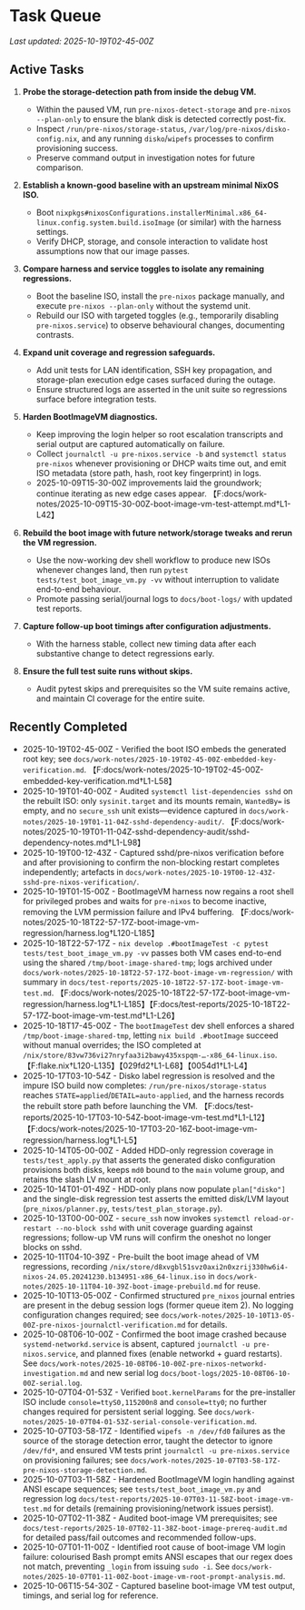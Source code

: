 # Task Queue

_Last updated: 2025-10-19T02-45-00Z_

## Active Tasks

1. **Probe the storage-detection path from inside the debug VM.**
   - Within the paused VM, run `pre-nixos-detect-storage` and `pre-nixos --plan-only` to ensure the blank disk is detected correctly post-fix.
   - Inspect `/run/pre-nixos/storage-status`, `/var/log/pre-nixos/disko-config.nix`, and any running `disko`/`wipefs` processes to confirm provisioning success.
   - Preserve command output in investigation notes for future comparison.

2. **Establish a known-good baseline with an upstream minimal NixOS ISO.**
   - Boot `nixpkgs#nixosConfigurations.installerMinimal.x86_64-linux.config.system.build.isoImage` (or similar) with the harness settings.
   - Verify DHCP, storage, and console interaction to validate host assumptions now that our image passes.

3. **Compare harness and service toggles to isolate any remaining regressions.**
   - Boot the baseline ISO, install the `pre-nixos` package manually, and execute `pre-nixos --plan-only` without the systemd unit.
   - Rebuild our ISO with targeted toggles (e.g., temporarily disabling `pre-nixos.service`) to observe behavioural changes, documenting contrasts.

4. **Expand unit coverage and regression safeguards.**
   - Add unit tests for LAN identification, SSH key propagation, and storage-plan execution edge cases surfaced during the outage.
   - Ensure structured logs are asserted in the unit suite so regressions surface before integration tests.

5. **Harden BootImageVM diagnostics.**
   - Keep improving the login helper so root escalation transcripts and serial output are captured automatically on failure.
   - Collect `journalctl -u pre-nixos.service -b` and `systemctl status pre-nixos` whenever provisioning or DHCP waits time out, and emit ISO metadata (store path, hash, root key fingerprint) in logs.
   - 2025-10-09T15-30-00Z improvements laid the groundwork; continue iterating as new edge cases appear. 【F:docs/work-notes/2025-10-09T15-30-00Z-boot-image-vm-test-attempt.md†L1-L42】

6. **Rebuild the boot image with future network/storage tweaks and rerun the VM regression.**
   - Use the now-working dev shell workflow to produce new ISOs whenever changes land, then run `pytest tests/test_boot_image_vm.py -vv` without interruption to validate end-to-end behaviour.
   - Promote passing serial/journal logs to `docs/boot-logs/` with updated test reports.

7. **Capture follow-up boot timings after configuration adjustments.**
    - With the harness stable, collect new timing data after each substantive change to detect regressions early.

8. **Ensure the full test suite runs without skips.**
    - Audit pytest skips and prerequisites so the VM suite remains active, and maintain CI coverage for the entire suite.


## Recently Completed

- 2025-10-19T02-45-00Z - Verified the boot ISO embeds the generated root key; see `docs/work-notes/2025-10-19T02-45-00Z-embedded-key-verification.md`. 【F:docs/work-notes/2025-10-19T02-45-00Z-embedded-key-verification.md†L1-L58】
- 2025-10-19T01-40-00Z - Audited `systemctl list-dependencies sshd` on the rebuilt ISO: only `sysinit.target` and its mounts remain, `WantedBy=` is empty, and no `secure_ssh` unit exists—evidence captured in `docs/work-notes/2025-10-19T01-11-04Z-sshd-dependency-audit/`. 【F:docs/work-notes/2025-10-19T01-11-04Z-sshd-dependency-audit/sshd-dependency-notes.md†L1-L98】
- 2025-10-19T00-12-43Z - Captured sshd/pre-nixos verification before and after provisioning to confirm the non-blocking restart completes independently; artefacts in `docs/work-notes/2025-10-19T00-12-43Z-sshd-pre-nixos-verification/`.
- 2025-10-19T01-15-00Z - BootImageVM harness now regains a root shell for privileged probes and waits for `pre-nixos` to become inactive, removing the LVM permission failure and IPv4 buffering. 【F:docs/work-notes/2025-10-18T22-57-17Z-boot-image-vm-regression/harness.log†L120-L185】
- 2025-10-18T22-57-17Z - `nix develop .#bootImageTest -c pytest tests/test_boot_image_vm.py -vv` passes both VM cases end-to-end using the shared `/tmp/boot-image-shared-tmp`; logs archived under `docs/work-notes/2025-10-18T22-57-17Z-boot-image-vm-regression/` with summary in `docs/test-reports/2025-10-18T22-57-17Z-boot-image-vm-test.md`. 【F:docs/work-notes/2025-10-18T22-57-17Z-boot-image-vm-regression/harness.log†L1-L185】【F:docs/test-reports/2025-10-18T22-57-17Z-boot-image-vm-test.md†L1-L26】
- 2025-10-18T17-45-00Z - The `bootImageTest` dev shell enforces a shared `/tmp/boot-image-shared-tmp`, letting `nix build .#bootImage` succeed without manual overrides; the ISO completed at `/nix/store/83vw736vi27nryfaa3i2bawy435xspqm-…-x86_64-linux.iso`. 【F:flake.nix†L120-L135】【029fd2†L1-L68】【0054d1†L1-L4】
- 2025-10-17T03-10-54Z - Disko label regression is resolved and the impure ISO build now completes: `/run/pre-nixos/storage-status` reaches `STATE=applied`/`DETAIL=auto-applied`, and the harness records the rebuilt store path before launching the VM. 【F:docs/test-reports/2025-10-17T03-10-54Z-boot-image-vm-test.md†L1-L12】【F:docs/work-notes/2025-10-17T03-20-16Z-boot-image-vm-regression/harness.log†L1-L5】
- 2025-10-14T05-00-00Z - Added HDD-only regression coverage in `tests/test_apply.py` that asserts the generated disko configuration provisions both disks, keeps `md0` bound to the `main` volume group, and retains the slash LV mount at root.
- 2025-10-14T01-01-49Z - HDD-only plans now populate `plan["disko"]` and the single-disk regression test asserts the emitted disk/LVM layout (`pre_nixos/planner.py`, `tests/test_plan_storage.py`).
- 2025-10-13T00-00-00Z - `secure_ssh` now invokes `systemctl reload-or-restart --no-block sshd` with unit coverage guarding against regressions; follow-up VM runs will confirm the oneshot no longer blocks on sshd.
 - 2025-10-11T04-10-39Z - Pre-built the boot image ahead of VM regressions, recording `/nix/store/d8xvgbl51svz0axi2n0xzrij330hw6i4-nixos-24.05.20241230.b134951-x86_64-linux.iso` in `docs/work-notes/2025-10-11T04-10-39Z-boot-image-prebuild.md` for reuse.
- 2025-10-10T13-05-00Z - Confirmed structured `pre_nixos` journal entries are present in the debug session logs (former queue item 2). No logging configuration changes required; see `docs/work-notes/2025-10-10T13-05-00Z-pre-nixos-journalctl-verification.md` for details.
- 2025-10-08T06-10-00Z - Confirmed the boot image crashed because `systemd-networkd.service` is absent, captured `journalctl -u pre-nixos.service`, and planned fixes (enable networkd + guard restarts). See `docs/work-notes/2025-10-08T06-10-00Z-pre-nixos-networkd-investigation.md` and new serial log `docs/boot-logs/2025-10-08T06-10-00Z-serial.log`.
- 2025-10-07T04-01-53Z - Verified `boot.kernelParams` for the pre-installer ISO include `console=ttyS0,115200n8` and `console=tty0`; no further changes required for persistent serial logging. See `docs/work-notes/2025-10-07T04-01-53Z-serial-console-verification.md`.
- 2025-10-07T03-58-17Z - Identified `wipefs -n /dev/fd0` failures as the source of the storage detection error, taught the detector to ignore `/dev/fd*`, and ensured VM tests print `journalctl -u pre-nixos.service` on provisioning failures; see `docs/work-notes/2025-10-07T03-58-17Z-pre-nixos-storage-detection.md`.
- 2025-10-07T03-11-58Z - Hardened BootImageVM login handling against ANSI escape sequences; see `tests/test_boot_image_vm.py` and regression log `docs/test-reports/2025-10-07T03-11-58Z-boot-image-vm-test.md` for details (remaining provisioning/network issues persist).
- 2025-10-07T02-11-38Z - Audited boot-image VM prerequisites; see `docs/test-reports/2025-10-07T02-11-38Z-boot-image-prereq-audit.md` for detailed pass/fail outcomes and recommended follow-ups.
- 2025-10-07T01-11-00Z - Identified root cause of boot-image VM login failure: colourised Bash prompt emits ANSI escapes that our regex does not match, preventing `_login` from issuing `sudo -i`. See `docs/work-notes/2025-10-07T01-11-00Z-boot-image-vm-root-prompt-analysis.md`.
- 2025-10-06T15-54-30Z - Captured baseline boot-image VM test output, timings, and serial log for reference.
